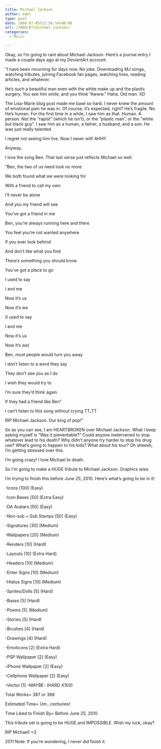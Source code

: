 ```yaml
---
title: Michael Jackson
author: edel
type: post
date: 2009-07-05T21:56:14+00:00
url: /2009/07/michael-jackson/
categories:
  - Music

---
```

Okay, so I&#8217;m going to rant about Michael Jackson. Here&#8217;s a journal entry I made a couple days ago at my DeviantArt account.

&#8220;I have been mourning for days now. No joke. Downloading MJ songs, watching tributes, joining Facebook fan pages, watching lives, reading articles, and whatever.

He&#8217;s such a beautiful man even with the white make up and the plastic surgery. You see him smile, and you think &#8220;Awww.&#8221; Haha. Old man. XD

The Lisa-Marie blog post made me bawl so hard. I never knew the amount of emotional pain he was in. Of course, it&#8217;s expected, right? He&#8217;s fragile. No. He&#8217;s human. For the first time in a while, I saw him as that. Human. A person. Not the &#8220;rapist&#8221; (which he isn&#8217;t), or the &#8220;plastic man&#8221;, or the &#8220;white but black guy&#8221;. I saw him as a human, a father, a husband, and a son. He was just really talented.

I regret not seeing him live. Now I never will! AHH!!

Anyway.

I love the song Ben. That last verse just reflects Michael so well.

&#8220;Ben, the two of us need look no more
  
We both found what we were looking for
  
With a friend to call my own
  
I&#8217;ll never be alone
  
And you my friend will see
  
You&#8217;ve got a friend in me

Ben, you&#8217;re always running here and there
  
You feel you&#8217;re not wanted anywhere
  
If you ever look behind
  
And don&#8217;t like what you find
  
There&#8217;s something you should know
  
You&#8217;ve got a place to go

I used to say
  
I and me
  
Now it&#8217;s us
  
Now it&#8217;s we

(I used to say
  
I and me
  
Now it&#8217;s us
  
Now it&#8217;s we)

Ben, most people would turn you away
  
I don&#8217;t listen to a word they say
  
They don&#8217;t see you as I do
  
I wish they would try to
  
I&#8217;m sure they&#8217;d think again
  
If they had a friend like Ben&#8221;

I can&#8217;t listen to this song without crying TT_TT

RIP Michael Jackson. Our king of pop!&#8221;

So as you can see, I am HEARTBROKEN over Michael Jackson. What I keep asking myself is &#8220;Was it preventable?&#8221; Could anyone inetervened to stop whatever lead to his death? Why didn&#8217;t anyone try harder to stop his drug use? What&#8217;s going to happen to his kids? What about his tour? Oh sheesh, I&#8217;m getting stressed over this.

I&#8217;m going crazy! I love Michael to death.

So I&#8217;m going to make a HUGE tribute to Michael Jackson. Graphics wise.
  
I&#8217;m trying to finish this before June 25, 2010. Here&#8217;s what&#8217;s going to be in it!

-Icons \[100\] (Easy)
  
-Icon Bases \[50\] (Extra Easy)
  
-DA Avatars \[50\] (Easy)
  
-Non-sub + Sub Stamps \[50\] (Easy)
  
-Signatures \[30\] (Medium)
  
-Wallpapers \[20\] (Medium)
  
-Renders \[10\] (Hard)
  
-Layouts \[10\] (Extra Hard)
  
-Headers \[10\] (Medium)
  
-Enter Signs \[10\] (Medium)
  
-Hiatus Signs \[10\] (Medium)
  
-Sprites/Dolls \[5\] (Hard)
  
-Bases \[5\] (Hard)
  
-Poems \[5\] (Medium)
  
-Stories \[5\] (Hard)
  
-Brushes \[4\] (Hard)
  
-Drawings \[4\] (Hard)
  
-Emoticons \[2\] (Extra Hard)
  
-PSP Wallpaper \[2\] (Easy)
  
-iPhone Wallpaper \[2\] (Easy)
  
-Cellphone Wallpaper \[2\] (Easy)
  
-Vector [1] -MAYBE- (HARD X100)

Total Works= 387 or 388
  
Estimated Time= Um&#8230;centuries!
  
Time Liked to Finish By= Before June 25, 2010

This tribute set is going to be HUGE and IMPOSSIBLE. Wish my luck, okay?

RIP Michael! <3

2011 Note: If you&#8217;re wondering, I never did finish it.

<ol class="footnote">
</ol>
